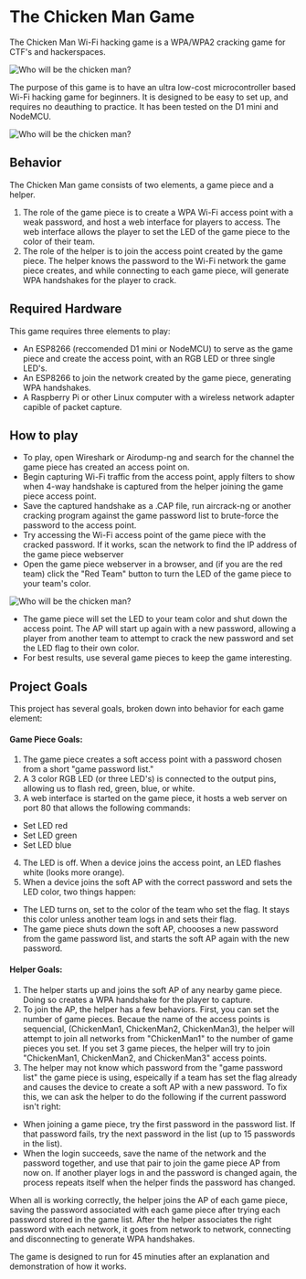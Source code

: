 The Chicken Man Game
======
The Chicken Man Wi-Fi hacking game is a WPA/WPA2 cracking game for CTF's and hackerspaces.

![Who will be the chicken man?](https://i.imgur.com/WOdqsh2.jpg "WHO WILL BE THE CHICKEN MAN")

The purpose of this game is to have an ultra low-cost microcontroller based Wi-Fi hacking game for beginners.
It is designed to be easy to set up, and requires no deauthing to practice. It has been tested on the D1 mini and NodeMCU.
 
![Who will be the chicken man?](https://previews.123rf.com/images/lisafx/lisafx0911/lisafx091100075/5918355-chicken-man-holding-stolen-cash-and-running-from-a-police-officer-isolated-on-white-.jpg "WHO WILL BE THE CHICKEN MAN")

## Behavior

The Chicken Man game consists of two elements, a game piece and a helper. 

1. The role of the game piece is to create a WPA Wi-Fi access point with a weak password, and host a web interface for players to access. The web interface allows the player to set the LED of the game piece to the color of their team.
2. The role of the helper is to join the access point created by the game piece. The helper knows the password to the Wi-Fi network the game piece creates, and while connecting to each game piece, will generate WPA handshakes for the player to crack.

## Required Hardware

This game requires three elements to play:
* An ESP8266 (reccomended D1 mini or NodeMCU) to serve as the game piece and create the access point, with an RGB LED or three single LED's.
* An ESP8266 to join the network created by the game piece, generating WPA handshakes.
* A Raspberry Pi or other Linux computer with a wireless network adapter capible of packet capture. 


## How to play

* To play, open Wireshark or Airodump-ng and search for the channel the game piece has created an access point on.
* Begin capturing Wi-Fi traffic from the access point, apply filters to show when 4-way handshake is captured from the helper joining the game piece access point. 
* Save the captured handshake as a .CAP file, run aircrack-ng or another cracking program against the game password list to brute-force the password to the access point.
* Try accessing the Wi-Fi access point of the game piece with the cracked password. If it works, scan the network to find the IP address of the game piece webserver
* Open the game piece webserver in a browser, and (if you are the red team) click the "Red Team" button to turn the LED of the game piece to your team's color.

![Who will be the chicken man?](https://i.imgur.com/CWArhK1.jpg "Set your team color!")

* The game piece will set the LED to your team color and shut down the access point. The AP will start up again with a new password, allowing a player from another team to attempt to crack the new password and set the LED flag to their own color.
* For best results, use several game pieces to keep the game interesting.

## Project Goals
This project has several goals, broken down into behavior for each game element:

#### Game Piece Goals:
1. The game piece creates a soft access point with a password chosen from a short "game password list."
2. A 3 color RGB LED (or three LED's) is connected to the output pins, allowing us to flash red, green, blue, or white.
3. A web interface is started on the game piece, it hosts a web server on port 80 that allows the following commands:
* Set LED red
* Set LED green
* Set LED blue 
4. The LED is off. When a device joins the access point, an LED flashes white (looks more orange). 
5. When a device joins the soft AP with the correct password and sets the LED color, two things happen:
* The LED turns on, set to the color of the team who set the flag. It stays this color unless another team logs in and sets their flag.
* The game piece shuts down the soft AP, choooses a new password from the game password list, and starts the soft AP again with the new password.


#### Helper Goals:
1. The helper starts up and joins the soft AP of any nearby game piece. Doing so creates a WPA handshake for the player to capture.
2. To join the AP, the helper has a few behaviors. First, you can set the number of game pieces. Becaue the name of the access points is sequencial, (ChickenMan1, ChickenMan2, ChickenMan3), the helper will attempt to join all networks from "ChickenMan1" to the number of game pieces you set. If you set 3 game pieces, the helper will try to join "ChickenMan1, ChickenMan2, and ChickenMan3" access points.
3. The helper may not know which password from the "game password list" the game piece is using, espeically if a team has set the flag already and causes the device to create a soft AP with a new password. To fix this, we can ask the helper to do the following if the current password isn't right:
* When joining a game piece, try the first password in the password list. If that password fails, try the next password in the list (up to 15 passwords in the list).
* When the login succeeds, save the name of the network and the password together, and use that pair to join the game piece AP from now on. If another player logs in and the password is changed again, the process repeats itself when the helper finds the password has changed. 


When all is working correctly, the helper joins the AP of each game piece, saving the password associated with each game piece after trying each password stored in the game list. After the helper associates the right password with each network, it goes from network to network, connecting and disconnecting to generate WPA handshakes.

The game is designed to run for 45 minuties after an explanation and demonstration of how it works.






